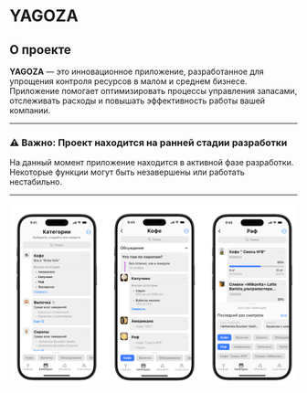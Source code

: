 # YAGOZA

## О проекте

**YAGOZA** — это инновационное приложение, разработанное для упрощения контроля ресурсов в малом и среднем бизнесе. Приложение помогает оптимизировать процессы управления запасами, отслеживать расходы и повышать эффективность работы вашей компании.

---

### ⚠️ Важно: Проект находится на ранней стадии разработки

На данный момент приложение находится в активной фазе разработки. Некоторые функции могут быть незавершены или работать нестабильно.

---
![img.png](assets/images/mobile/img.png)
